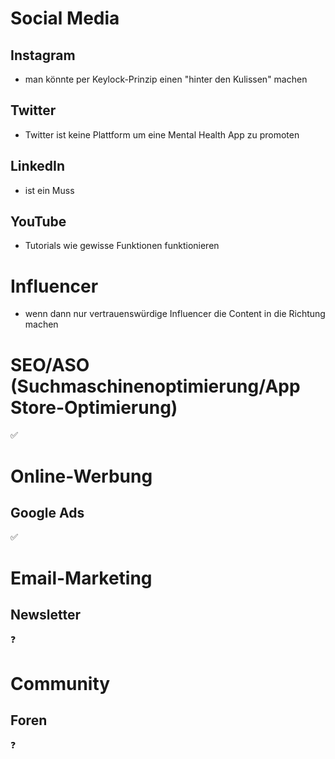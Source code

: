 # Social Media

## Instagram

- man könnte per Keylock-Prinzip einen "hinter den Kulissen" machen
## Twitter

- Twitter ist keine Plattform um eine Mental Health App zu promoten
## LinkedIn

- ist ein Muss
## YouTube

- Tutorials wie gewisse Funktionen funktionieren

# Influencer

- wenn dann nur vertrauenswürdige Influencer die Content in die Richtung machen

# SEO/ASO (Suchmaschinenoptimierung/App Store-Optimierung)

✅

# Online-Werbung

## Google Ads

✅

# Email-Marketing

## Newsletter 

❓

# Community

## Foren

❓

